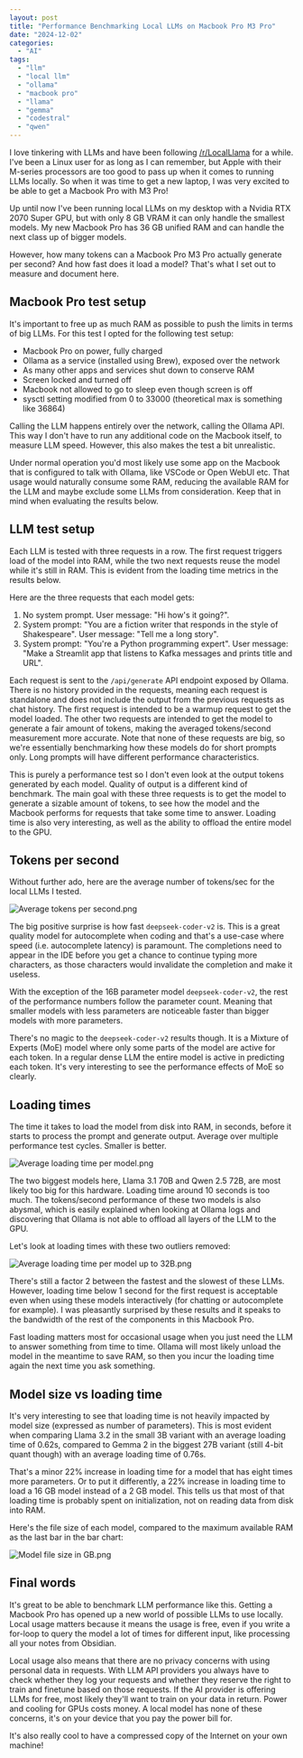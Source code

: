 ```yaml
---
layout: post
title: "Performance Benchmarking Local LLMs on Macbook Pro M3 Pro"
date: "2024-12-02"
categories:
  - "AI"
tags:
  - "llm"
  - "local llm"
  - "ollama"
  - "macbook pro"
  - "llama"
  - "gemma"
  - "codestral"
  - "qwen"
---
```


I love tinkering with LLMs and have been following [/r/LocalLlama](https://reddit.com/r/LocalLlama) for a while. I've been a Linux user for as long as I can remember, but Apple with their M-series processors are too good to pass up when it comes to running LLMs locally. So when it was time to get a new laptop, I was very excited to be able to get a Macbook Pro with M3 Pro!

Up until now I've been running local LLMs on my desktop with a Nvidia RTX 2070 Super GPU, but with only 8 GB VRAM it can only handle the smallest models. My new Macbook Pro has 36 GB unified RAM and can handle the next class up of bigger models.

However, how many tokens can a Macbook Pro M3 Pro actually generate per second? And how fast does it load a model? That's what I set out to measure and document here.

## Macbook Pro test setup

It's important to free up as much RAM as possible to push the limits in terms of big LLMs. For this test I opted for the following test setup:
* Macbook Pro on power, fully charged
* Ollama as a service (installed using Brew), exposed over the network
* As many other apps and services shut down to conserve RAM
* Screen locked and turned off
* Macbook not allowed to go to sleep even though screen is off
* sysctl setting modified from 0 to 33000 (theoretical max is something like 36864)

Calling the LLM happens entirely over the network, calling the Ollama API. This way I don't have to run any additional code on the Macbook itself, to measure LLM speed. However, this also makes the test a bit unrealistic.

Under normal operation you'd most likely use some app on the Macbook that is configured to talk with Ollama, like VSCode or Open WebUI etc. That usage would naturally consume some RAM, reducing the available RAM for the LLM and maybe exclude some LLMs from consideration. Keep that in mind when evaluating the results below.

## LLM test setup

Each LLM is tested with three requests in a row. The first request triggers load of the model into RAM, while the two next requests reuse the model while it's still in RAM. This is evident from the loading time metrics in the results below.

Here are the three requests that each model gets:
 1. No system prompt. User message: "Hi how's it going?".
 2. System prompt: "You are a fiction writer that responds in the style of Shakespeare". User message: "Tell me a long story".
 3. System prompt: "You're a Python programming expert". User message: "Make a Streamlit app that listens to Kafka messages and prints title and URL".

Each request is sent to the `/api/generate` API endpoint exposed by Ollama. There is no history provided in the requests, meaning each request is standalone and does not include the output from the previous requests as chat history. The first request is intended to be a warmup request to get the model loaded. The other two requests are intended to get the model to generate a fair amount of tokens, making the averaged tokens/second measurement more accurate. Note that none of these requests are big, so we're essentially benchmarking how these models do for short prompts only. Long prompts will have different performance characteristics.

This is purely a performance test so I don't even look at the output tokens generated by each model. Quality of output is a different kind of benchmark. The main goal with these three requests is to get the model to generate a sizable amount of tokens, to see how the model and the Macbook performs for requests that take some time to answer. Loading time is also very interesting, as well as the ability to offload the entire model to the GPU.

## Tokens per second

Without further ado, here are the average number of tokens/sec for the local LLMs I tested.

![Average tokens per second.png](/assets/images/2024-12-02-local-llm-avg-tokens-per-second.png)

The big positive surprise is how fast `deepseek-coder-v2` is. This is a great quality model for autocomplete when coding and that's a use-case where speed (i.e. autocomplete latency) is paramount. The completions need to appear in the IDE before you get a chance to continue typing more characters, as those characters would invalidate the completion and make it useless.

With the exception of the 16B parameter model `deepseek-coder-v2`, the rest of the performance numbers follow the parameter count. Meaning that smaller models with less parameters are noticeable faster than bigger models with more parameters.

There's no magic to the `deepseek-coder-v2` results though. It is a Mixture of Experts (MoE) model where only some parts of the model are active for each token. In a regular dense LLM the entire model is active in predicting each token. It's very interesting to see the performance effects of MoE so clearly.

## Loading times

The time it takes to load the model from disk into RAM, in seconds, before it starts to process the prompt and generate output. Average over multiple performance test cycles. Smaller is better.

![Average loading time per model.png](/assets/images/2024-12-02-local-llm-avg-loading-time.png)

The two biggest models here, Llama 3.1 70B and Qwen 2.5 72B, are most likely too big for this hardware. Loading time around 10 seconds is too much. The tokens/second performance of these two models is also abysmal, which is easily explained when looking at Ollama logs and discovering that Ollama is not able to offload all layers of the LLM to the GPU.

Let's look at loading times with these two outliers removed:

![Average loading time per model up to 32B.png](/assets/images/2024-12-02-local-llm-avg-loading-time-up-to-32b.png)

There's still a factor 2 between the fastest and the slowest of these LLMs. However, loading time below 1 second for the first request is acceptable even when using these models interactively (for chatting or autocomplete for example). I was pleasantly surprised by these results and it speaks to the bandwidth of the rest of the components in this Macbook Pro.

Fast loading matters most for occasional usage when you just need the LLM to answer something from time to time. Ollama will most likely unload the model in the meantime to save RAM, so then you incur the loading time again the next time you ask something.

## Model size vs loading time

It's very interesting to see that loading time is not heavily impacted by model size (expressed as number of parameters). This is most evident when comparing Llama 3.2 in the small 3B variant with an average loading time of 0.62s, compared to Gemma 2 in the biggest 27B variant (still 4-bit quant though) with an average loading time of 0.76s.

That's a minor 22% increase in loading time for a model that has eight times more parameters. Or to put it differently, a 22% increase in loading time to load a 16 GB model instead of a 2 GB model. This tells us that most of that loading time is probably spent on initialization, not on reading data from disk into RAM.

Here's the file size of each model, compared to the maximum available RAM as the last bar in the bar chart:

![Model file size in GB.png](/assets/images/2024-12-02-local-llm-model-file-size.png)

## Final words

It's great to be able to benchmark LLM performance like this. Getting a Macbook Pro has opened up a new world of possible LLMs to use locally. Local usage matters because it means the usage is free, even if you write a for-loop to query the model a lot of times for different input, like processing all your notes from Obsidian.

Local usage also means that there are no privacy concerns with using personal data in requests. With LLM API providers you always have to check whether they log your requests and whether they reserve the right to train and finetune based on those requests. If the AI provider is offering LLMs for free, most likely they'll want to train on your data in return. Power and cooling for GPUs costs money. A local model has none of these concerns, it's on your device that you pay the power bill for.

It's also really cool to have a compressed copy of the Internet on your own machine!
